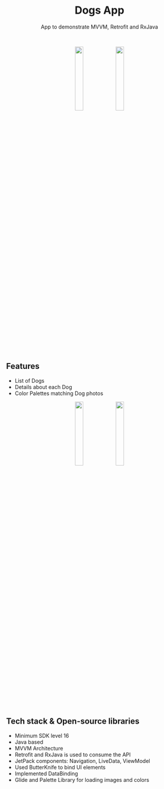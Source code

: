 <h1 align="center">Dogs App</h1>

<p align="center">  
 App to demonstrate MVVM, Retrofit and RxJava</br>
</p>
</br>
<p align="center">
  <img src="/previews/Screenshot_1609479015.png" width="21%"/>
  <img src="/previews/Screenshot_1609479025.png" width="21%"/>
</p>

## Features
- List of Dogs
- Details about each Dog
- Color Palettes matching Dog photos

<p align="center">
  <img src="/previews/AnimalsAppGif1.gif" width="21%"/>
  <img src="/previews/AnimalsAppGif2.gif" width="21%"/>
</p>

## Tech stack & Open-source libraries
- Minimum SDK level 16
- Java based
- MVVM Architecture
- Retrofit and RxJava is used to consume the API
- JetPack components: Navigation, LiveData, ViewModel
- Used ButterKnife to bind UI elements
- Implemented DataBinding
- Glide and Palette Library for loading images and colors
